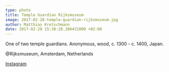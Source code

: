 ```yaml
---
type: photo
title: Temple Guardian Rijksmuseum
image: 2017-02-28-temple-guardian-rijksmuseum.jpg
author: Matthias Kretschmann
date: 2017-02-28 15:38:28.206431000 +02:00
---
```


One of two temple guardians. Anonymous, wood, c. 1300 - c. 1400, Japan.

@Rijksmuseum, Amsterdam, Netherlands

[Instagram](https://www.instagram.com/p/BRGI5EyFvU-)
